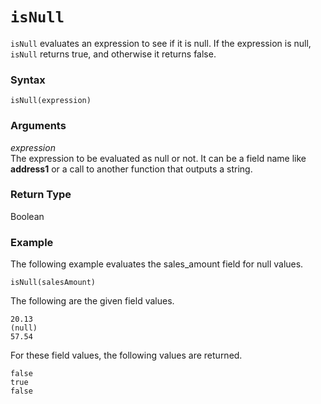 # `isNull`<a name="isNull-function"></a>

`isNull` evaluates an expression to see if it is null\. If the expression is null, `isNull` returns true, and otherwise it returns false\.

### Syntax<a name="isNull-function-syntax"></a>

```
isNull(expression)
```

### Arguments<a name="isNull-function-arguments"></a>

 *expression*   
The expression to be evaluated as null or not\. It can be a field name like **address1** or a call to another function that outputs a string\. 

### Return Type<a name="isNull-function-return-type"></a>

Boolean

### Example<a name="isNull-function-example"></a>

The following example evaluates the sales\_amount field for null values\.

```
isNull(salesAmount)
```

The following are the given field values\.

```
20.13
(null)
57.54
```

For these field values, the following values are returned\.

```
false
true
false
```